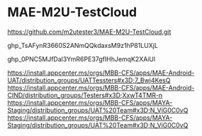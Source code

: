 # MAE-M2U-TestCloud

https://github.com/m2utester3/MAE-M2U-TestCloud.git

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

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

https://install.appcenter.ms/orgs/MBB-CFS/apps/MAE-Android-UAT/distribution_groups/UATTessters#x3D;7_Bwj4KesQ https://install.appcenter.ms/orgs/MBB-CFS/apps/MAE-Android-CIND/distribution_groups/Testers#x3D;XxwT4TMR-n https://install.appcenter.ms/orgs/MBB-CFS/apps/MAYA-Staging/distribution_groups/UAT%20Team#x3D;N_ViG0C0vQ https://install.appcenter.ms/orgs/MBB-CFS/apps/MAYA-Staging/distribution_groups/UAT%20Team#x3D;N_ViG0C0vQ
